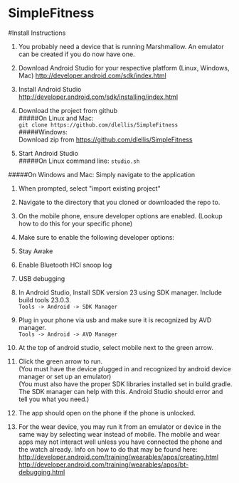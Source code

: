 # SimpleFitness

#Install Instructions
1. You probably need a device that is running Marshmallow. An emulator can be created if you do now have one.

1. Download Android Studio for your respective platform (Linux, Windows, Mac)
http://developer.android.com/sdk/index.html

1. Install Android Studio<br>
http://developer.android.com/sdk/installing/index.html

1. Download the project from github<br>
#####On Linux and Mac:<br>
`git clone https://github.com/dlellis/SimpleFitness`<br>
#####Windows:<br>
Download zip from https://github.com/dlellis/SimpleFitness<br>

1. Start Android Studio<br>
#####On Linux command line:
`studio.sh`

  #####On Windows and Mac:
Simply navigate to the application

1. When prompted, select "import existing project"

1. Navigate to the directory that you cloned or downloaded the repo to.

1. On the mobile phone, ensure developer options are enabled.
(Lookup how to do this for your specific phone)

1. Make sure to enable the following developer options:<br>
  2. Stay Awake
  2. Enable Bluetooth HCI snoop log
  2. USB debugging

1. In Android Studio, Install SDK version 23 using SDK manager. Include build tools 23.0.3. <br>
`Tools -> Android -> SDK Manager`
1. Plug in your phone via usb and make sure it is recognized by AVD manager.<br>
`Tools -> Android -> AVD Manager`

1. At the top of android studio, select mobile next to the green arrow.
1. Click the green arrow to run. <br>
(You must have the device plugged in and recognized by android device manager or set up an emulator)<br>
(You must also have the proper SDK libraries installed set in build.gradle. The SDK manager can help with this. Android Studio should error and tell you what you need.)

1. The app should open on the phone if the phone is unlocked.

1. For the wear device, you may run it from an emulator or device in the same way by selecting wear instead of mobile. The mobile and wear apps may not interact well unless you have connected the phone and the watch already. Info on how to do that may be found here:
http://developer.android.com/training/wearables/apps/creating.html
http://developer.android.com/training/wearables/apps/bt-debugging.html


